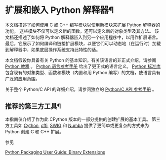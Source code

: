 # 扩展和嵌入 Python 解释器¶

本文档描述了如何使用 C 或 C++ 编写模块以使用新模块来扩展 Python 解释器的功能。 这些模块不仅可以定义新的函数，还可以定义新的对象类型及其方法。 该文档还描述了如何将 Python 解释器嵌入到另一个应用程序中，以用作扩展语言。 最后，它展示了如何编译和链接扩展模块，以便它们可以动态地（在运行时）加载到解释器中，如果底层操作系统支持此特性的话。

本文档假设你具备有关 Python 的基本知识。有关该语言的非正式介绍，请参阅 [Python 教程](2.教程/index.md#tutorial-index) 。 [Python 语言参考手册](4.语言参考/index.md#reference-index) 给出了更正式的语言定义。 [Python 标准库](3.标准库/index.md#library-index) 包含现有的对象类型、函数和模块（内置和用 Python 编写）的文档，使语言具有广泛的应用范围。

关于整个 Python/C API 的详细介绍，请参阅独立的 [Python/C API 参考手册](10.C%20API接口/index.md#c-api-index) 。

## 推荐的第三方工具¶

本指南仅介绍了作为此 CPython 版本的一部分提供的创建扩展的基本工具。 第三方工具如 [Cython](https://cython.org/), [cffi](https://cffi.readthedocs.io), [SWIG](https://www.swig.org) 和 [Numba](https://numba.pydata.org/) 提供了更简单或更复杂的方式来为 Python 创建 C 和 C++ 扩展。

参见

[Python Packaging User Guide: Binary Extensions](https://packaging.python.org/guides/packaging-binary-extensions/)

    

~~~
